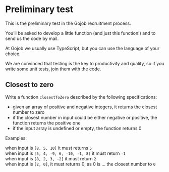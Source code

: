 # Preliminary test
This is the preliminary test in the Gojob recruitment process.

You’ll be asked to develop a little function (and just this function!) and to send us the code by mail.

At Gojob we usually use TypeScript, but you can use the language of your choice.

We are convinced that testing is the key to productivity and quality, so if you write some unit tests, join them with the code.

## Closest to zero
Write a function `closestToZero` described by the following specifications:
- given an array of positive and negative integers, it returns the closest number to zero
- if the closest number in input could be either negative or positive, the function returns the positive one
- if the input array is undefined or empty, the function returns 0

Examples:

when input is `[8, 5, 10]` it must returns `5`  
when input is `[5, 4, -9, 6, -10, -1, 8]` it must return `-1`  
when input is `[8, 2, 3, -2]` it must return `2`  
when input is `[2, 0]`, it must returns 0, as 0 is ... the closest number to `0`  